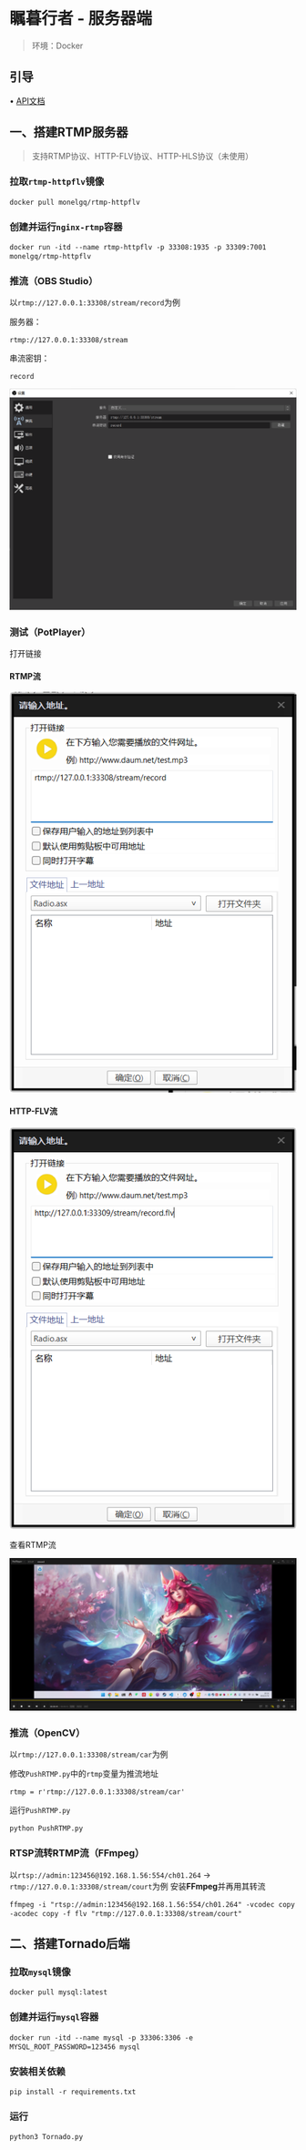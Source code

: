 # 瞩暮行者 - 服务器端
> 环境：Docker

## 引导
• [API文档](https://github.com/XayahSuSuSu/Server-Guardian/wiki)

## 一、搭建RTMP服务器
> 支持RTMP协议、HTTP-FLV协议、HTTP-HLS协议（未使用）

### 拉取`rtmp-httpflv`镜像
```
docker pull monelgq/rtmp-httpflv
```

### 创建并运行`nginx-rtmp`容器
```
docker run -itd --name rtmp-httpflv -p 33308:1935 -p 33309:7001 monelgq/rtmp-httpflv
```

### 推流（OBS Studio）
以`rtmp://127.0.0.1:33308/stream/record`为例

服务器：
```
rtmp://127.0.0.1:33308/stream
```

串流密钥：
```
record
```

![推流设置](images/推流设置.png "推流设置")

### 测试（PotPlayer）
打开链接

#### RTMP流
![测试0](images/测试0.png "测试0")

#### HTTP-FLV流
![测试1](images/测试1.png "测试1")

查看RTMP流

![测试2](images/测试2.png "测试2")

### 推流（OpenCV）
以`rtmp://127.0.0.1:33308/stream/car`为例

修改`PushRTMP.py`中的`rtmp`变量为推流地址
```
rtmp = r'rtmp://127.0.0.1:33308/stream/car'
```

运行`PushRTMP.py`
```
python PushRTMP.py
```

### RTSP流转RTMP流（FFmpeg）
以`rtsp://admin:123456@192.168.1.56:554/ch01.264` → `rtmp://127.0.0.1:33308/stream/court`为例
安装**FFmpeg**并再用其转流

```
ffmpeg -i "rtsp://admin:123456@192.168.1.56:554/ch01.264" -vcodec copy -acodec copy -f flv "rtmp://127.0.0.1:33308/stream/court"
```

## 二、搭建Tornado后端
### 拉取`mysql`镜像
```
docker pull mysql:latest
```

### 创建并运行`mysql`容器
```
docker run -itd --name mysql -p 33306:3306 -e MYSQL_ROOT_PASSWORD=123456 mysql
```

### 安装相关依赖
```
pip install -r requirements.txt
```

### 运行
```
python3 Tornado.py
```